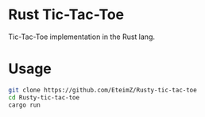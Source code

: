 # Rust Tic-Tac-Toe

Tic-Tac-Toe implementation in the Rust lang. 

# Usage
```bash
git clone https://github.com/EteimZ/Rusty-tic-tac-toe
cd Rusty-tic-tac-toe
cargo run
```